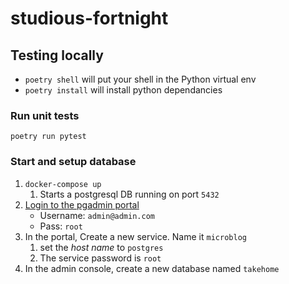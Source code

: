 # studious-fortnight


## Testing locally
- `poetry shell` will put your shell in the Python virtual env
- `poetry install` will install python dependancies

### Run unit tests 
`poetry run pytest`

### Start and setup database
1. `docker-compose up`
   1. Starts a postgresql DB running on port `5432`
2. [Login to the pgadmin portal](http://localhost:5050/) 
   - Username: `admin@admin.com`
   - Pass: `root`
3. In the portal, Create a new service. Name it `microblog`
   1. set the *host name* to `postgres`
   2. The service password is `root`
4. In the admin console, create a new database named `takehome`